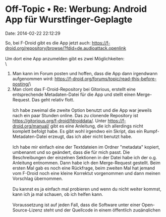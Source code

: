 Off-Topic • Re: Werbung: Android App für Wurstfinger-Geplagte
=============================================================

Date: 2014-02-22 22:12:29

So, bei F-Droid gibt es die App jetzt auch:
<https://f-droid.org/repository/browse/?fdid=de.audioattack.openlink>\
\
Um dort eine App anzumelden gibt es zwei Möglichkeiten:\
\
1. Man kann im Forum posten und hoffen, dass die App dann irgendwann
aufgenommen wird:
<https://f-droid.org/forums/topic/read-this-before-posting/>\
2. Man clont das F-Droid-Repository bei Gitorious, erstellt eine
entsprechende Metadaten-Datei für die App und stellt einen
Merge-Request. Das geht relativ flott.\
\
Ich habe zweimal die zweite Option benutzt und die App war jeweils nach
ein paar Stunden online. Das zu clonende Repository ist
<https://gitorious.org/f-droid/fdroiddata/>. Unter
<https://f-droid.org/manual/> gibt es eine Anleitung, die ich allerdings
nicht komplett befolgt habe. Es gibt wohl irgendwo ein Skript, das ein
Rumpf-Metadaten-Datei erzeugt, das ich aber nicht benutzt habe.\
\
Ich habe mir einfach eine der Textdateien im Ordner \"metadata\"
kopiert, umbenannt und so geändert, dass die für mich passt. Die
Beschreibungen der einzelnen Sektionen in der Datei habe ich der o.g.
Anleitung entnommen. Dann habe ich den Merge-Request gestellt. Beim
ersten Mal gab es noch eine Rückfrage, beim zweiten Mal hat jemand vom
F-Droid noch eine kleine Korrektut vorgenommen und dann meinen Vorschlag
übernommen.\
\
Du kannst es ja einfach mal probieren und wenn du nicht weiter kommst,
kann ich ja mal schauen, ob ich helfen kann.\
\
Voraussetzung ist auf jeden Fall, dass die Software unter einer
Open-Source-Lizenz steht und der Quellcode in einem öffentlich
zugänglichen Repository verwaltet
wird.(<https://f-droid.org/wiki/page/Inclusion_Policy>)

Statistik: Verfasst von
[Low012](http://forum.yacy-websuche.de/memberlist.php?mode=viewprofile&u=62)
--- Sa Feb 22, 2014 10:12 pm

------------------------------------------------------------------------
